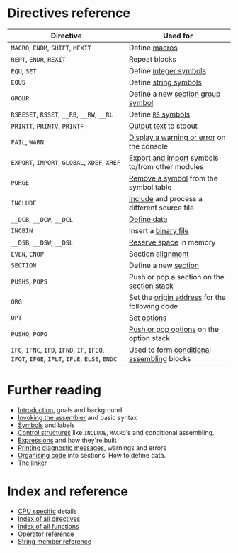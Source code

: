 # Directives reference

| Directive | Used for |
|---|---|
| ```MACRO```, ```ENDM```, ```SHIFT```, ```MEXIT``` | Define [macros](ControlStructures.md#macros) |
| ```REPT```, ```ENDR```, ```REXIT``` | Repeat blocks |
| ```EQU```, ```SET``` | Define [integer symbols](Symbols.md#integer_symbols) |
| ```EQUS``` | Define [string symbols](Symbols.md#string_symbols) |
| ```GROUP``` | Define a new [section group symbol](Symbols.md#group_symbols) |
| ```RSRESET```, ```RSSET```, ```__RB```, ```__RW```, ```__RL``` | Define [```RS``` symbols](Symbols.md#rs_symbols) |
| ```PRINTT```, ```PRINTV```, ```PRINTF``` | [Output text](Diagnostics.md) to stdout |
| ```FAIL```, ```WARN``` | [Display a warning or error](Diagnostics.md) on the console |
| ```EXPORT```, ```IMPORT```, ```GLOBAL```, ```XDEF```, ```XREF``` | [Export and import](Symbols.md#import_export) symbols to/from other modules |
| ```PURGE``` | [Remove a symbol](Symbols.md#purge) from the symbol table |
| ```INCLUDE``` | [Include](ControlStructures.md) and process a different source file |
| ```__DCB```, ```__DCW```, ```__DCL``` | [Define data](OrganisingCode.md#data) |
| ```INCBIN``` | Insert a [binary file](OrganisingCode.md#binary) |
| ```__DSB```, ```__DSW```, ```__DSL``` | [Reserve space](OrganisingCode.md#space) in memory |
| ```EVEN```, ```CNOP``` | Section [alignment](OrganisingCode.md#alignment) |
| ```SECTION``` | Define a new [section](OrganisingCode.md#sections) |
| ```PUSHS```, ```POPS``` | Push or pop a section on the [section stack](OrganisingCode.md#section_stack) |
| ```ORG``` | Set the [origin address](OrganisingCode.md#origin_address) for the following code |
| ```OPT``` | Set [options](Assembler.md#setting_options) |
| ```PUSHO```, ```POPO``` | [Push or pop options](Assembler.md#setting_options) on the option stack |
| ```IFC```, ```IFNC```, ```IFD```, ```IFND```, ```IF```, ```IFEQ```, ```IFGT```, ```IFGE```, ```IFLT```, ```IFLE```, ```ELSE```, ```ENDC``` | Used to form [conditional assembling](ControlStructures.md#if) blocks |


# Further reading
* [Introduction](doc/Introduction.md), goals and background
* [Invoking the assembler](doc/Assembler.md) and basic syntax
* [Symbols](doc/Symbols.md) and labels
* [Control structures](doc/ControlStructures.md) like ```INCLUDE```, ```MACRO```'s and conditional assembling.
* [Expressions](doc/Expressions.md) and how they're built
* [Printing diagnostic messages](doc/Diagnostics.md), warnings and errors
* [Organising code](doc/OrganisingCode.md) into sections. How to define data.
* [The linker](doc/Linker.md)

# Index and reference
* [CPU specific](doc/CpuSpecifics.md) details
* [Index of all directives](doc/IndexDirectives.md)
* [Index of all functions](doc/IndexFunctions.md)
* [Operator reference](doc/ReferenceOperators.md)
* [String member reference](doc/ReferenceStringMembers.md)

